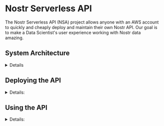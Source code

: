 # Nostr Serverless API

The Nostr Serverless API (NSA) project allows anyone with an AWS account to quickly and cheaply deploy and maintain their own Nostr API. Our goal is to make a Data Scientist's user experience working with Nostr data amazing.

## System Architecture
<details>

NSA's system architecture is outlined in **Figure 1** below. Specifically, this project consists of an AWS API Gateway that routes inbound API calls into an AWS Lambda function, which, in turn, spins up a Dockerized Flask application to process the API request. This architecture was chosen to optimize for operating costs at low traffic volumes. We use an AWS Cloudformation Template to abstract the cloud service configuration process from the user so that delpoying (and maintaining) the API is trivial.

<p align="center">
  <img src="https://github.com/garyokeeffe/NSA/blob/main/resources/NostrServerlessAPI.png?raw=true"><br>
  <b>Figure 1</b>: Nostr Serverless API System Architecture Diagram
</p>

</details>

## Deploying the API
<details>
<summary>Details:</summary>

### Prerequisites

- An AWS account
- Docker installed, running, and configured to build `arm64` images
- AWS CLI installed and configured with your AWS credentials.

### Steps:

<details>
<summary><b>Step 1: Build and push the Docker image</b> </summary>

Navigate to the directory containing the Dockerfile (`Dockerfile`) and run the following commands (replacing `ACCOUNT_ID` with your AWS account ID and `REGION` with your desired AWS region):

```bash
aws ecr get-login-password --region REGION | docker login --username AWS --password-stdin ACCOUNT_ID.dkr.ecr.REGION.amazonaws.com # Log into your AWS account (remember to replace REGION and ACCOUNT_ID)
aws ecr create-repository --repository-name nostr-app --region REGION # Create your ECR (if the ECR doesn't already exist)
docker build -t nostr-app . # Build the docker image giving it the name "nostr-app" 
docker tag nostr-app:latest ACCOUNT_ID.dkr.ecr.REGION.amazonaws.com/nostr-app:latest # Tag your docker image with the ECR name
docker push ACCOUNT_ID.dkr.ecr.REGION.amazonaws.com/nostr-app:latest # Push your docker image onto the ECR
```
</details>
<details>
<summary><b>Step 2: Deploy the CloudFormation stack</b></summary>

Navigate to the directory containing the CloudFormation template (`cloudformationtemplate.yaml`) and run the following command, replacing `STACK_NAME` with your desired CloudFormation stack name, `DOCKER_IMAGE_URI` with the URI of the Docker image you just pushed, and `NSEC_FORMATTED_PRIVATE_KEY` with a throwaway nostr account's private key:

   ```bash
   aws cloudformation deploy --template-file ./cloudformationtemplate.yaml --stack-name STACK_NAME --parameter-overrides DockerImageUri=DOCKER_IMAGE_URI NostrPrivateKey=NSEC_FORMATTED_PRIVATE_KEY --capabilities CAPABILITY_IAM --capabilities CAPABILITY_IAM
   ```

   After successful deployment, you can access the Flask application via the URL of the API Gateway that was created. You can find your API's base URL by running the following command after successful deployment:
```bash
aws cloudformation describe-stacks --stack-name STACK_NAME --query 'Stacks[].Outputs'
```
(remember to replace `STACK_NAME` with the name of your stack (which is defined when you ran `aws cloudformation deploy` in the last step).
</details>
</details>

## Using the API

<details>
<summary>Details:</summary>

To do.

</details>